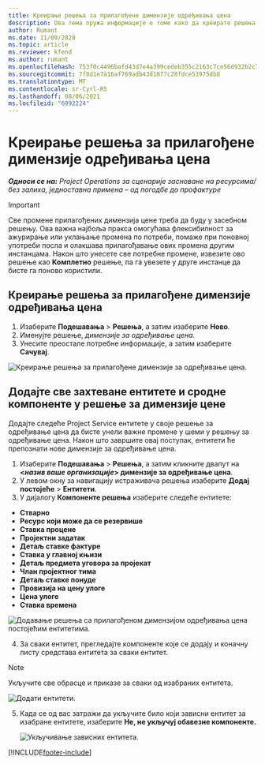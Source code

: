 ```yaml
---
title: Креирање решења за прилагођене димензије одређивања цена
description: Ова тема пружа информације о томе како да креирате решења за прилагођене димензије одређивања цена.
author: Rumant
ms.date: 11/09/2020
ms.topic: article
ms.reviewer: kfend
ms.author: rumant
ms.openlocfilehash: 753f0c4496bafd43d7e4a399cedeb355c2163c7ce56d932b2c786d5f2e672b6b
ms.sourcegitcommit: 7f8d1e7a16af769adb43d1877c28fdce53975db8
ms.translationtype: MT
ms.contentlocale: sr-Cyrl-RS
ms.lasthandoff: 08/06/2021
ms.locfileid: "6992224"
---
```

# <a name="create-a-solution-for-custom-pricing-dimensions"></a>Креирање решења за прилагођене димензије одређивања цена

 _**Односи се на:** Project Operations за сценарије засноване на ресурсима/без залиха, једноставна примена – од погодбе до профактуре_ 

>[!IMPORTANT]
>Све промене прилагођених димензија цене треба да буду у засебном решењу. Ова важна најбоља пракса омогућава флексибилност за ажурирање или уклањање промена по потреби, помаже при поновној употреби посла и олакшава прилагођавање ових промена другим инстанцама. Након што унесете све потребне промене, извезите ово решење као **Комплетно** решење, па га увезете у друге инстанце да бисте га поново користили.

## <a name="create-a-solution-for-custom-pricing-dimensions"></a>Креирање решења за прилагођене димензије одређивања цена

1.  Изаберите **Подешавања** > **Решења**, а затим изаберите **Ново**.
2.  Именујте решење, *<your organization name> димензије за одређивање цена*.
3. Унесите преостале потребне информације, а затим изаберите **Сачувај**.

  ![Креирање решења за прилагођене димензије за одређивање цена.](./media/Creation-of-custom-pricing-dimension-solution.png)
 
## <a name="add-all-required-entities-and-related-components-to-the-pricing-dimension-solution"></a>Додајте све захтеване ентитете и сродне компоненте у решење за димензије цене

Додајте следеће Project Service ентитете у своје решење за одређивање цена да бисте унели важне промене у шеми у решењу за одређивање цена. Након што завршите овај поступак, ентитети ће препознати нове димензије за одређивање цена.

1.  Изаберите **Подешавања** > **Решења**, а затим кликните двапут на **<*назив ваше организације*> димензије за одређивање цена**.
2.  У левом окну за навигацију истраживача решења изаберите **Додај постојеће** > **Ентитети**.
3.  У дијалогу **Компоненте решења** изаберите следеће ентитете:
 
   - **Стварно**
   - **Ресурс који може да се резервише**
   - **Ставка процене**
   - **Пројектни задатак**
   - **Детаљ ставке фактуре**
   - **Ставка у главној књизи**
   - **Детаљ предмета уговора за пројекат**
   - **Члан пројектног тима**
   - **Детаљ ставке понуде**
   - **Провизија на цену улоге**
   - **Цена улоге**
   - **Ставка времена**
 
   ![Додавање решења са прилагођеном димензијом одређивања цена постојећим ентитетима.](./media/Existing-entities-to-PD-solution.png)
 
 4. За сваки ентитет, прегледајте компоненте које се додају и коначну листу средстава ентитета за сваки ентитет. 

   >[!NOTE]
   > Укључите све обрасце и приказе за сваки од изабраних ентитета.

  ![Додати ентитети.](./media/solution-component-selection.png)


5.  Када се од вас затражи да укључите било који зависни ентитет за изабране ентитете, изаберите **Не, не укључуј обавезне компоненте.**

    ![Укључивање зависних ентитета.](./media/Do-not-include-required.png)


[!INCLUDE[footer-include](../includes/footer-banner.md)]